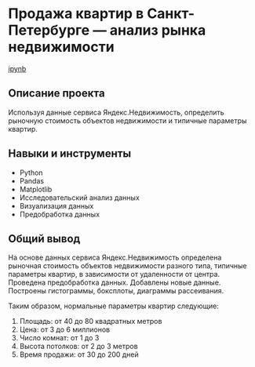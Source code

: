 # Продажа квартир в Санкт-Петербурге — анализ рынка недвижимости

[ipynb](https://github.com/MSH77/Portfolio/blob/main/03%20Project%20/%D0%90%D0%BD%D0%B0%D0%BB%D0%B8%D0%B7%20%D1%80%D1%8B%D0%BD%D0%BA%D0%B0%20%D0%BD%D0%B5%D0%B4%D0%B2%D0%B8%D0%B6%D0%B8%D0%BC%D0%BE%D1%81%D1%82%D0%B8.ipynb)

## Описание проекта

Используя данные сервиса Яндекс.Недвижимость, определить рыночную стоимость объектов недвижимости и типичные параметры квартир.

## Навыки и инструменты

- Python
- Pandas
- Matplotlib
- Исследовательский анализ данных
- Визуализация данных
- Предобработка данных

## Общий вывод

На основе данных сервиса Яндекс.Недвижимость определена рыночная стоимость
объектов недвижимости разного типа, типичные параметры квартир, в зависимости от
удаленности от центра. Проведена предобработка данных. Добавлены новые данные.
Построены гистограммы, боксплоты, диаграммы рассеивания.

Таким образом, нормальные параметры квартир следующие:

1. Площадь: от 40 до 80 квадратных метров
2. Цена: от 3 до 6 миллионов
3. Число комнат: от 1 до 3
4. Высота потолков: от 2 до 3 метров
5. Время продажи: от 30 до 200 дней
